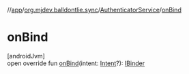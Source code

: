 //[app](../../../index.md)/[org.mjdev.balldontlie.sync](../index.md)/[AuthenticatorService](index.md)/[onBind](on-bind.md)

# onBind

[androidJvm]\
open override fun [onBind](on-bind.md)(intent: [Intent](https://developer.android.com/reference/kotlin/android/content/Intent.html)?): [IBinder](https://developer.android.com/reference/kotlin/android/os/IBinder.html)
